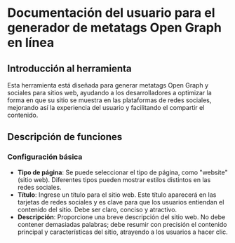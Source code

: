 # Documentación del usuario para el generador de metatags Open Graph en línea

## Introducción al herramienta

Esta herramienta está diseñada para generar metatags Open Graph y sociales para sitios web, ayudando a los desarrolladores a optimizar la forma en que su sitio se muestra en las plataformas de redes sociales, mejorando así la experiencia del usuario y facilitando el compartir el contenido.

## Descripción de funciones

### Configuración básica

- **Tipo de página**: Se puede seleccionar el tipo de página, como "website" (sitio web). Diferentes tipos pueden mostrar estilos distintos en las redes sociales.
- **Título**: Ingrese un título para el sitio web. Este título aparecerá en las tarjetas de redes sociales y es clave para que los usuarios entiendan el contenido del sitio. Debe ser claro, conciso y atractivo.
- **Descripción**: Proporcione una breve descripción del sitio web. No debe contener demasiadas palabras; debe resumir con precisión el contenido principal y características del sitio, atrayendo a los usuarios a hacer clic.